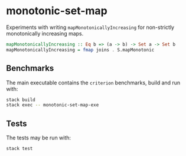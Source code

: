 # monotonic-set-map

Experiments with writing `mapMonotonicallyIncreasing` for non-strictly monotonically increasing maps.

```haskell
mapMonotonicallyIncreasing :: Eq b => (a -> b) -> Set a -> Set b
mapMonotonicallyIncreasing = fmap joins . S.mapMonotonic
```


## Benchmarks

The main executable contains the `criterion` benchmarks, build and run with:

```bash
stack build
stack exec -- monotonic-set-map-exe
```


## Tests

The tests may be run with:

```bash
stack test
```


